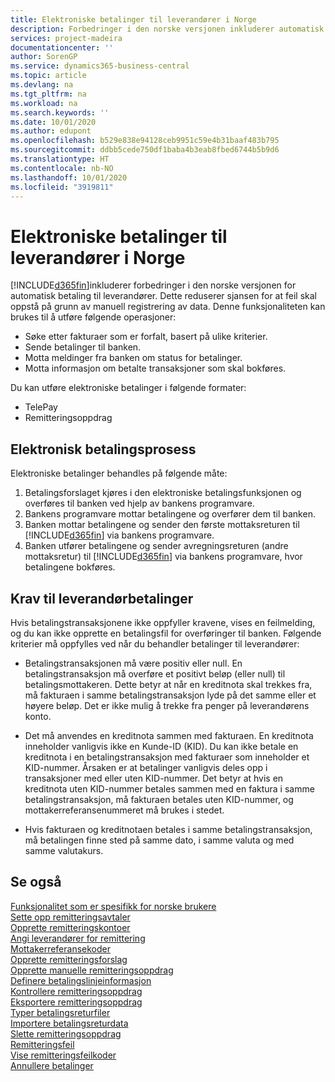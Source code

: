 ```yaml
---
title: Elektroniske betalinger til leverandører i Norge
description: Forbedringer i den norske versjonen inkluderer automatisk betaling til leverandører.
services: project-madeira
documentationcenter: ''
author: SorenGP
ms.service: dynamics365-business-central
ms.topic: article
ms.devlang: na
ms.tgt_pltfrm: na
ms.workload: na
ms.search.keywords: ''
ms.date: 10/01/2020
ms.author: edupont
ms.openlocfilehash: b529e838e94128ceb9951c59e4b31baaf483b795
ms.sourcegitcommit: ddbb5cede750df1baba4b3eab8fbed6744b5b9d6
ms.translationtype: HT
ms.contentlocale: nb-NO
ms.lasthandoff: 10/01/2020
ms.locfileid: "3919811"
---
```

# <a name="electronic-payments-to-vendors-in-norway"></a>Elektroniske betalinger til leverandører i Norge
[!INCLUDE[d365fin](../../includes/d365fin_md.md)]inkluderer forbedringer i den norske versjonen for automatisk betaling til leverandører. Dette reduserer sjansen for at feil skal oppstå på grunn av manuell registrering av data. Denne funksjonaliteten kan brukes til å utføre følgende operasjoner:  

- Søke etter fakturaer som er forfalt, basert på ulike kriterier.  
- Sende betalinger til banken.  
- Motta meldinger fra banken om status for betalinger.  
- Motta informasjon om betalte transaksjoner som skal bokføres.  

Du kan utføre elektroniske betalinger i følgende formater:  

- TelePay  
- Remitteringsoppdrag  

## <a name="electronic-payment-process"></a>Elektronisk betalingsprosess  
Elektroniske betalinger behandles på følgende måte:  

1.  Betalingsforslaget kjøres i den elektroniske betalingsfunksjonen og overføres til banken ved hjelp av bankens programvare.  
2.  Bankens programvare mottar betalingene og overfører dem til banken.  
3.  Banken mottar betalingene og sender den første mottaksreturen til [!INCLUDE[d365fin](../../includes/d365fin_md.md)] via bankens programvare.  
4.  Banken utfører betalingene og sender avregningsreturen (andre mottaksretur) til [!INCLUDE[d365fin](../../includes/d365fin_md.md)] via bankens programvare, hvor betalingene bokføres.  

## <a name="vendor-payment-requirements"></a>Krav til leverandørbetalinger  
Hvis betalingstransaksjonene ikke oppfyller kravene, vises en feilmelding, og du kan ikke opprette en betalingsfil for overføringer til banken. Følgende kriterier må oppfylles ved når du behandler betalinger til leverandører:  

- Betalingstransaksjonen må være positiv eller null. En betalingstransaksjon må overføre et positivt beløp (eller null) til betalingsmottakeren. Dette betyr at når en kreditnota skal trekkes fra, må fakturaen i samme betalingstransaksjon lyde på det samme eller et høyere beløp. Det er ikke mulig å trekke fra penger på leverandørens konto.  

- Det må anvendes en kreditnota sammen med fakturaen. En kreditnota inneholder vanligvis ikke en Kunde-ID (KID). Du kan ikke betale en kreditnota i en betalingstransaksjon med fakturaer som inneholder et KID-nummer. Årsaken er at betalinger vanligvis deles opp i transaksjoner med eller uten KID-nummer. Det betyr at hvis en kreditnota uten KID-nummer betales sammen med en faktura i samme betalingstransaksjon, må fakturaen betales uten KID-nummer, og mottakerreferansenummeret må brukes i stedet.  

- Hvis fakturaen og kreditnotaen betales i samme betalingstransaksjon, må betalingen finne sted på samme dato, i samme valuta og med samme valutakurs.  

## <a name="see-also"></a>Se også  
 [Funksjonalitet som er spesifikk for norske brukere](norway-local-functionality.md)   
 [Sette opp remitteringsavtaler](how-to-set-up-remittance-agreements.md)   
 [Opprette remitteringskontoer](how-to-create-remittance-accounts.md)   
 [Angi leverandører for remittering](how-to-set-up-vendors-for-remittance.md)   
 [Mottakerreferansekoder](recipient-reference-codes.md)   
 [Opprette remitteringsforslag](how-to-create-remittance-suggestions.md)   
 [Opprette manuelle remitteringsoppdrag](how-to-create-manual-remittance-payments.md)   
 [Definere betalingslinjeinformasjon](how-to-set-up-payment-line-information.md)   
 [Kontrollere remitteringsoppdrag](how-to-test-remittance-payments.md)   
 [Eksportere remitteringsoppdrag](how-to-export-remittance-payments.md)   
 [Typer betalingsreturfiler](types-of-payment-returns-files.md)   
 [Importere betalingsreturdata](how-to-import-payment-return-data.md)   
 [Slette remitteringsoppdrag](how-to-delete-remittance-payment-orders.md)   
 [Remitteringsfeil](remittance-errors.md)   
 [Vise remitteringsfeilkoder](how-to-view-remittance-error-codes.md)   
 [Annullere betalinger](how-to-cancel-payments.md)
